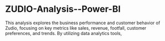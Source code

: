 # ZUDIO-Analysis--Power-BI
This analysis explores the business performance and customer behavior of Zudio, focusing on key metrics like sales, revenue, footfall, customer preferences, and trends. By utilizing data analytics tools,
